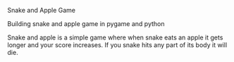Snake and Apple Game

Building snake and apple game in pygame and python

Snake and apple is a simple game where when snake eats an apple it gets longer and your score increases.
If you snake hits any part of its body it will die.
